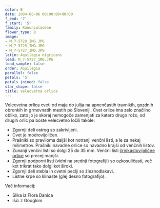 ```yaml
---
color: B
date: 2004-06-06 00:00:00+00:00
f_end: '7'
f_start: '5'
family: Ranunculaceae
flower_type: B
image:
- M_7-5728_IMG.JPG
- M_7-5725_IMG.JPG
- M_7-5727_IMG.JPG
latin: Aquilegia nigricans
lead: M_7-5727_IMG.JPG
lead_sample: false
order: Aquilegia
parallel: false
petals: '5'
petals_joined: false
star_shape: false
title: Velecvetna orlica
---
```

Velecvetna orlica cveti od maja do julija na apnenčastih travnikih, gozdnih obronkih in grmovnatih mestih po Sloveniji. Cvet orlice ima zelo značilno obliko, zato jo je skoraj nemogoče zamenjati za katero drugo rožo, od drugih orlic pa boste velecvetno ločili takole:

-   Zgornji deli ostrog so zakrivljeni.
-   Cvet je modrovijoličen.
-   Prašniki so praviloma daljši kot notranji venčni listi, a le za nekaj milimetrov. Prašniki navadne orlice so navadno krajši od venčnih listov.
-   Zunanji venčni listi so dolgi 25 do 35 mm. Venčni listi [črnikastovijolične orlice](../aquilegiaatrata/) so precej manjši.
-   Zgornji podporni listi (vidni na srednji fotografiji) so ozkosuličasti, več kot trikrat tako dolgi kot široki.
-   Zgornji deli stebla in cvetni peclji so žleznodlakavi.
-   Listne krpe so klinaste (glej desno fotografijo).

Več informacij:

-   Slika iz Flora Danica
-   Išči z Googlom
